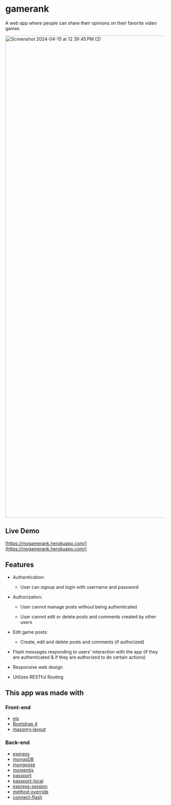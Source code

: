 # gamerank
A web app where people can share their opinions on their favorite video games

<img width="1512" alt="Screenshot 2024-04-15 at 12 39 45 PM (2)" src="https://github.com/sharonrgomez/gamerank/assets/22580495/0b3fd01a-475d-40b4-a76f-60c5e442fd56">

## Live Demo

[https://mygamerank.herokuapp.com/](https://mygamerank.herokuapp.com/)

## Features

* Authentication:
  
  * User can signup and login with username and password
  
* Authorization:

  * User cannot manage posts without being authenticated

  * User cannot edit or delete posts and comments created by other users

* Edit game posts:

  * Create, edit and delete posts and comments (if authorized)

* Flash messages responding to users' interaction with the app (if they are authenticated & if they are authorized to do certain actions)

* Responsive web design

* Utilizes RESTful Routing 

## This app was made with

### Front-end

* [ejs](http://ejs.co/)
* [Bootstrap 4](https://getbootstrap.com/)
* [masonry-layout](https://masonry.desandro.com/)

### Back-end

* [express](https://expressjs.com/)
* [mongoDB](https://www.mongodb.com/)
* [mongoose](http://mongoosejs.com/)
* [momentjs](https://momentjs.com/)
* [passport](http://www.passportjs.org/)
* [passport-local](https://github.com/jaredhanson/passport-local#passport-local/)
* [express-session](https://github.com/expressjs/session#express-session/)
* [method-override](https://github.com/expressjs/method-override#method-override/)
* [connect-flash](https://github.com/jaredhanson/connect-flash#connect-flash/)
